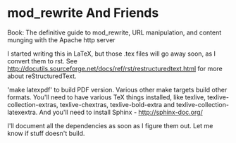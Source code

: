 mod_rewrite And Friends
=======================

Book: The definitive guide to mod_rewrite, URL manipulation, and content munging with the Apache http server

I started writing this in LaTeX, but those .tex files will go away soon, as I convert them to rst. See http://docutils.sourceforge.net/docs/ref/rst/restructuredtext.html for more about reStructuredText.

'make latexpdf' to build PDF version. Various other make targets build
other formats. You'll need to have various TeX things installed, like
texlive, texlive-collection-extras, texlive-chextras, texlive-bold-extra
and texlive-collection-latexextra. And you'll need to install Sphinx -
http://sphinx-doc.org/

I'll document all the dependencies as soon as I figure them out. Let me
know if stuff doesn't build.

